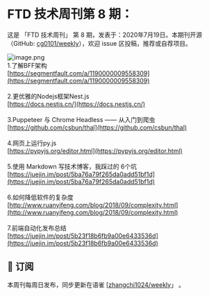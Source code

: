 # FTD 技术周刊第 8 期：
这是 「FTD 技术周刊」 第 8 期，发表于：2020年7月19日。本期刊开源（GitHub: [cg0101/weekly](https://github.com/cg0101/weekly)），欢迎 issue 区投稿，推荐或自荐项目。

![image.png](https://cdn.nlark.com/yuque/0/2020/png/132503/1605583028281-b8cddd7d-66e4-4e33-8e24-34552e68df39.png#height=607&id=IiYbI&margin=%5Bobject%20Object%5D&name=image.png&originHeight=607&originWidth=1080&originalType=binary&size=1307537&status=done&style=none&width=1080)<br />1.了解BFF架构<br />[https://segmentfault.com/a/1190000009558309](https://segmentfault.com/a/1190000009558309)<br />
<br />2.更优雅的Nodejs框架Nest.js<br />[https://docs.nestjs.cn/](https://docs.nestjs.cn/)<br />
<br />3.Puppeteer 与 Chrome Headless —— 从入门到爬虫<br />[https://github.com/csbun/thal](https://github.com/csbun/thal)<br />
<br />4.网页上运行py.js<br />[https://pypyjs.org/editor.html](https://pypyjs.org/editor.html)<br />
<br />5.使用 Markdown 写技术博客，我踩过的 6个坑<br />[https://juejin.im/post/5ba76a79f265da0add51bf1d](https://juejin.im/post/5ba76a79f265da0add51bf1d)<br />
<br />6.如何降低软件的复杂度<br />[http://www.ruanyifeng.com/blog/2018/09/complexity.html](http://www.ruanyifeng.com/blog/2018/09/complexity.html)<br />
<br />7.前端自动化发布总结<br />[https://juejin.im/post/5b23f18b6fb9a00e6433536d](https://juejin.im/post/5b23f18b6fb9a00e6433536d)

## 📅 订阅
本周刊每周日发布，同步更新在语雀 [[zhangchi1024/weekly](https://www.yuque.com/zhangchi1024/weekly)」 。